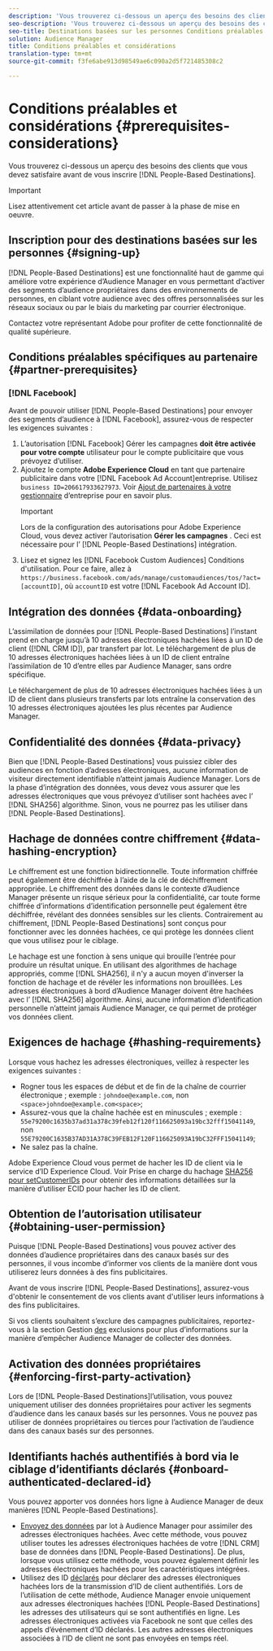 ```yaml
---
description: 'Vous trouverez ci-dessous un aperçu des besoins des clients que vous devez satisfaire avant de vous inscrire aux Destinations basées sur les personnes.  '
seo-description: 'Vous trouverez ci-dessous un aperçu des besoins des clients que vous devez satisfaire avant de vous inscrire aux Destinations basées sur les personnes.  '
seo-title: Destinations basées sur les personnes Conditions préalables et considérations
solution: Audience Manager
title: Conditions préalables et considérations
translation-type: tm+mt
source-git-commit: f3fe6abe913d98549ae6c090a2d5f721485308c2

---
```



# Conditions préalables et considérations {#prerequisites-considerations}

Vous trouverez ci-dessous un aperçu des besoins des clients que vous devez satisfaire avant de vous inscrire [!DNL People-Based Destinations].

>[!IMPORTANT]
> Lisez attentivement cet article avant de passer à la phase de mise en oeuvre.

## Inscription pour des destinations basées sur les personnes {#signing-up}

[!DNL People-Based Destinations] est une fonctionnalité haut de gamme qui améliore votre expérience d’Audience Manager en vous permettant d’activer des segments d’audience propriétaires dans des environnements de personnes, en ciblant votre audience avec des offres personnalisées sur les réseaux sociaux ou par le biais du marketing par courrier électronique.

Contactez votre représentant Adobe pour profiter de cette fonctionnalité de qualité supérieure.

## Conditions préalables spécifiques au partenaire {#partner-prerequisites}

### [!DNL Facebook]

Avant de pouvoir utiliser [!DNL People-Based Destinations] pour envoyer des segments d’audience à [!DNL Facebook], assurez-vous de respecter les exigences suivantes :

1. L’autorisation [!DNL Facebook] Gérer les campagnes **doit être activée pour votre compte** utilisateur pour le compte publicitaire que vous prévoyez d’utiliser.
1. Ajoutez le compte **Adobe Experience Cloud** en tant que partenaire publicitaire dans votre [!DNL Facebook Ad Account]entreprise. Utilisez `business ID=206617933627973`. Voir [Ajout de partenaires à votre gestionnaire](https://www.facebook.com/business/help/708679622611131) d’entreprise pour en savoir plus.
   >[!IMPORTANT]
   > Lors de la configuration des autorisations pour Adobe Experience Cloud, vous devez activer l’autorisation **Gérer les campagnes** . Ceci est nécessaire pour l’ [!DNL People-Based Destinations] intégration.
1. Lisez et signez les [!DNL Facebook Custom Audiences] Conditions d'utilisation. Pour ce faire, allez à `https://business.facebook.com/ads/manage/customaudiences/tos/?act=[accountID]`, où `accountID` est votre [!DNL Facebook Ad Account ID].

## Intégration des données {#data-onboarding}

L’assimilation de données pour [!DNL People-Based Destinations] l’instant prend en charge jusqu’à 10 adresses électroniques hachées liées à un ID de client ([!DNL CRM ID]), par transfert par lot. Le téléchargement de plus de 10 adresses électroniques hachées liées à un ID de client entraîne l’assimilation de 10 d’entre elles par Audience Manager, sans ordre spécifique.

Le téléchargement de plus de 10 adresses électroniques hachées liées à un ID de client dans plusieurs transferts par lots entraîne la conservation des 10 adresses électroniques ajoutées les plus récentes par Audience Manager.

## Confidentialité des données {#data-privacy}

Bien que [!DNL People-Based Destinations] vous puissiez cibler des audiences en fonction d’adresses électroniques, aucune information de visiteur directement identifiable n’atteint jamais Audience Manager. Lors de la phase d’intégration des données, vous devez vous assurer que les adresses électroniques que vous prévoyez d’utiliser sont hachées avec l’ [!DNL SHA256] algorithme. Sinon, vous ne pourrez pas les utiliser dans [!DNL People-Based Destinations].

## Hachage de données contre chiffrement {#data-hashing-encryption}

Le chiffrement est une fonction bidirectionnelle. Toute information chiffrée peut également être déchiffrée à l’aide de la clé de déchiffrement appropriée. Le chiffrement des données dans le contexte d’Audience Manager présente un risque sérieux pour la confidentialité, car toute forme chiffrée d’informations d’identification personnelle peut également être déchiffrée, révélant des données sensibles sur les clients. Contrairement au chiffrement, [!DNL People-Based Destinations] sont conçus pour fonctionner avec les données hachées, ce qui protège les données client que vous utilisez pour le ciblage.

Le hachage est une fonction à sens unique qui brouille l’entrée pour produire un résultat unique. En utilisant des algorithmes de hachage appropriés, comme [!DNL SHA256], il n'y a aucun moyen d'inverser la fonction de hachage et de révéler les informations non brouillées. Les adresses électroniques à bord d’Audience Manager doivent être hachées avec l’ [!DNL SHA256] algorithme. Ainsi, aucune information d’identification personnelle n’atteint jamais Audience Manager, ce qui permet de protéger vos données client.

## Exigences de hachage {#hashing-requirements}

Lorsque vous hachez les adresses électroniques, veillez à respecter les exigences suivantes :

* Rogner tous les espaces de début et de fin de la chaîne de courrier électronique ; exemple : `johndoe@example.com`, non `<space>johndoe@example.com<space>`;
* Assurez-vous que la chaîne hachée est en minuscules ; exemple : `55e79200c1635b37ad31a378c39feb12f120f116625093a19bc32fff15041149`, non `55E79200C1635B37AD31A378C39FEB12F120F116625093A19bC32FFF15041149`;
* Ne salez pas la chaîne.

Adobe Experience Cloud vous permet de hacher les ID de client via le service d’ID Experience Cloud. Voir Prise en charge du hachage [SHA256 pour setCustomerIDs](https://docs.adobe.com/content/help/en/id-service/using/reference/hashing-support.html) pour obtenir des informations détaillées sur la manière d’utiliser ECID pour hacher les ID de client.

## Obtention de l’autorisation utilisateur {#obtaining-user-permission}

Puisque [!DNL People-Based Destinations] vous pouvez activer des données d’audience propriétaires dans des canaux basés sur des personnes, il vous incombe d’informer vos clients de la manière dont vous utiliserez leurs données à des fins publicitaires.

Avant de vous inscrire [!DNL People-Based Destinations], assurez-vous d'obtenir le consentement de vos clients avant d'utiliser leurs informations à des fins publicitaires.

Si vos clients souhaitent s’exclure des campagnes publicitaires, reportez-vous à la section Gestion [des](../../overview/data-security-and-privacy/opt-out-management.md) exclusions pour plus d’informations sur la manière d’empêcher Audience Manager de collecter des données.

## Activation des données propriétaires {#enforcing-first-party-activation}

Lors de [!DNL People-Based Destinations]l’utilisation, vous pouvez uniquement utiliser des données propriétaires pour activer les segments d’audience dans les canaux basés sur les personnes. Vous ne pouvez pas utiliser de données propriétaires ou tierces pour l’activation de l’audience dans des canaux basés sur des personnes.

## Identifiants hachés authentifiés à bord via le ciblage d’identifiants déclarés {#onboard-authenticated-declared-id}

Vous pouvez apporter vos données hors ligne à Audience Manager de deux manières [!DNL People-Based Destinations].

* [Envoyez des données](../../integration/sending-audience-data/batch-data-transfer-explained/batch-data-transfer-overview.md) par lot à Audience Manager pour assimiler des adresses électroniques hachées. Avec cette méthode, vous pouvez utiliser toutes les adresses électroniques hachées de votre [!DNL CRM] base de données dans [!DNL People-Based Destinations]. De plus, lorsque vous utilisez cette méthode, vous pouvez également définir les adresses électroniques hachées pour les caractéristiques [](../traits/trait-qualification-reference.md)intégrées.
* Utilisez des ID [déclarés](../declared-ids.md) pour déclarer des adresses électroniques hachées lors de la transmission d’ID de client authentifiés. Lors de l’utilisation de cette méthode, Audience Manager envoie uniquement aux adresses électroniques hachées [!DNL People-Based Destinations] les adresses des utilisateurs qui se sont authentifiés en ligne. Les adresses électroniques activées via Facebook ne sont que celles des appels d’événement d’ID déclarés. Les autres adresses électroniques associées à l’ID de client ne sont pas envoyées en temps réel.

